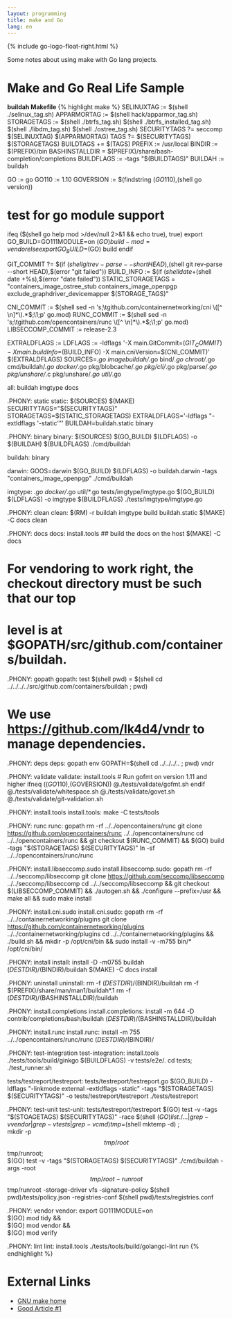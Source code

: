 ```yaml
---
layout: programming
title: make and Go
lang: en
---
```

{% include go-logo-float-right.html %}

Some notes about using make with Go lang projects.

# Make and Go Real Life Sample

**buildah Makefile**
{% highlight make %}
SELINUXTAG := $(shell ./selinux_tag.sh)
APPARMORTAG := $(shell hack/apparmor_tag.sh)
STORAGETAGS := $(shell ./btrfs_tag.sh) $(shell ./btrfs_installed_tag.sh) $(shell ./libdm_tag.sh) $(shell ./ostree_tag.sh)
SECURITYTAGS ?= seccomp $(SELINUXTAG) $(APPARMORTAG)
TAGS ?= $(SECURITYTAGS) $(STORAGETAGS)
BUILDTAGS += $(TAGS)
PREFIX := /usr/local
BINDIR := $(PREFIX)/bin
BASHINSTALLDIR = $(PREFIX)/share/bash-completion/completions
BUILDFLAGS := -tags "$(BUILDTAGS)"
BUILDAH := buildah

GO := go
GO110 := 1.10
GOVERSION := $(findstring $(GO110),$(shell go version))
# test for go module support
ifeq ($(shell go help mod >/dev/null 2>&1 && echo true), true)
export GO_BUILD=GO111MODULE=on $(GO) build -mod=vendor
else
export GO_BUILD=$(GO) build
endif

GIT_COMMIT ?= $(if $(shell git rev-parse --short HEAD),$(shell git rev-parse --short HEAD),$(error "git failed"))
BUILD_INFO := $(if $(shell date +%s),$(shell date +%s),$(error "date failed"))
STATIC_STORAGETAGS = "containers_image_ostree_stub containers_image_openpgp exclude_graphdriver_devicemapper $(STORAGE_TAGS)"

CNI_COMMIT := $(shell sed -n 's;\tgithub.com/containernetworking/cni \([^ \n]*\).*$\;\1;p' go.mod)
RUNC_COMMIT := $(shell sed -n 's;\tgithub.com/opencontainers/runc \([^ \n]*\).*$\;\1;p' go.mod)
LIBSECCOMP_COMMIT := release-2.3

EXTRALDFLAGS :=
LDFLAGS := -ldflags '-X main.GitCommit=$(GIT_COMMIT) -X main.buildInfo=$(BUILD_INFO) -X main.cniVersion=$(CNI_COMMIT)' $(EXTRALDFLAGS)
SOURCES=*.go imagebuildah/*.go bind/*.go chroot/*.go cmd/buildah/*.go docker/*.go pkg/blobcache/*.go pkg/cli/*.go pkg/parse/*.go pkg/unshare/*.c pkg/unshare/*.go util/*.go

all: buildah imgtype docs

.PHONY: static
static: $(SOURCES)
	$(MAKE) SECURITYTAGS="$(SECURITYTAGS)" STORAGETAGS=$(STATIC_STORAGETAGS) EXTRALDFLAGS='-ldflags "-extldflags '-static'"' BUILDAH=buildah.static binary

.PHONY: binary
binary:  $(SOURCES)
	$(GO_BUILD) $(LDFLAGS) -o $(BUILDAH) $(BUILDFLAGS) ./cmd/buildah

buildah: binary

darwin:
	GOOS=darwin $(GO_BUILD) $(LDFLAGS) -o buildah.darwin -tags "containers_image_openpgp" ./cmd/buildah

imgtype: *.go docker/*.go util/*.go tests/imgtype/imgtype.go
	$(GO_BUILD) $(LDFLAGS) -o imgtype $(BUILDFLAGS) ./tests/imgtype/imgtype.go

.PHONY: clean
clean:
	$(RM) -r buildah imgtype build buildah.static
	$(MAKE) -C docs clean

.PHONY: docs
docs: install.tools ## build the docs on the host
	$(MAKE) -C docs

# For vendoring to work right, the checkout directory must be such that our top
# level is at $GOPATH/src/github.com/containers/buildah.
.PHONY: gopath
gopath:
	test $(shell pwd) = $(shell cd ../../../../src/github.com/containers/buildah ; pwd)

# We use https://github.com/lk4d4/vndr to manage dependencies.
.PHONY: deps
deps: gopath
	env GOPATH=$(shell cd ../../../.. ; pwd) vndr

.PHONY: validate
validate: install.tools
	# Run gofmt on version 1.11 and higher
ifneq ($(GO110),$(GOVERSION))
	@./tests/validate/gofmt.sh
endif
	@./tests/validate/whitespace.sh
	@./tests/validate/govet.sh
	@./tests/validate/git-validation.sh

.PHONY: install.tools
install.tools:
	make -C tests/tools

.PHONY: runc
runc: gopath
	rm -rf ../../opencontainers/runc
	git clone https://github.com/opencontainers/runc ../../opencontainers/runc
	cd ../../opencontainers/runc && git checkout $(RUNC_COMMIT) && $(GO) build -tags "$(STORAGETAGS) $(SECURITYTAGS)"
	ln -sf ../../opencontainers/runc/runc

.PHONY: install.libseccomp.sudo
install.libseccomp.sudo: gopath
	rm -rf ../../seccomp/libseccomp
	git clone https://github.com/seccomp/libseccomp ../../seccomp/libseccomp
	cd ../../seccomp/libseccomp && git checkout $(LIBSECCOMP_COMMIT) && ./autogen.sh && ./configure --prefix=/usr && make all && sudo make install

.PHONY: install.cni.sudo
install.cni.sudo: gopath
	rm -rf ../../containernetworking/plugins
	git clone https://github.com/containernetworking/plugins ../../containernetworking/plugins
	cd ../../containernetworking/plugins && ./build.sh && mkdir -p /opt/cni/bin && sudo install -v -m755 bin/* /opt/cni/bin/

.PHONY: install
install:
	install -D -m0755 buildah $(DESTDIR)/$(BINDIR)/buildah
	$(MAKE) -C docs install

.PHONY: uninstall
uninstall:
	rm -f $(DESTDIR)/$(BINDIR)/buildah
	rm -f $(PREFIX)/share/man/man1/buildah*.1
	rm -f $(DESTDIR)/$(BASHINSTALLDIR)/buildah

.PHONY: install.completions
install.completions:
	install -m 644 -D contrib/completions/bash/buildah $(DESTDIR)/$(BASHINSTALLDIR)/buildah

.PHONY: install.runc
install.runc:
	install -m 755 ../../opencontainers/runc/runc $(DESTDIR)/$(BINDIR)/

.PHONY: test-integration
test-integration: install.tools
	./tests/tools/build/ginkgo $(BUILDFLAGS) -v tests/e2e/.
	cd tests; ./test_runner.sh

tests/testreport/testreport: tests/testreport/testreport.go
	$(GO_BUILD) -ldflags "-linkmode external -extldflags -static" -tags "$(STORAGETAGS) $(SECURITYTAGS)" -o tests/testreport/testreport ./tests/testreport

.PHONY: test-unit
test-unit: tests/testreport/testreport
	$(GO) test -v -tags "$(STOAGETAGS) $(SECURITYTAGS)" -race $(shell $(GO) list ./... | grep -v vendor | grep -v tests | grep -v cmd)
	tmp=$(shell mktemp -d) ; \
	mkdir -p $$tmp/root $$tmp/runroot; \
	$(GO) test -v -tags "$(STORAGETAGS) $(SECURITYTAGS)" ./cmd/buildah -args -root $$tmp/root -runroot $$tmp/runroot -storage-driver vfs -signature-policy $(shell pwd)/tests/policy.json -registries-conf $(shell pwd)/tests/registries.conf

.PHONY: vendor
vendor:
	export GO111MODULE=on \
		$(GO) mod tidy && \
		$(GO) mod vendor && \
		$(GO) mod verify

.PHONY: lint
lint: install.tools
	./tests/tools/build/golangci-lint run
{% endhighlight %}


# External Links
* [GNU make home](http://www.gnu.org/software/make/)
* [Good Article #1](https://sohlich.github.io/post/go_makefile/)
